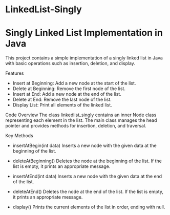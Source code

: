 # LinkedList-Singly
# Singly Linked List Implementation in Java
This project contains a simple implementation of a singly linked list in Java with basic operations such as insertion, deletion, and display.

Features
* Insert at Beginning: Add a new node at the start of the list.
* Delete at Beginning: Remove the first node of the list.
* Insert at End: Add a new node at the end of the list.
* Delete at End: Remove the last node of the list.
* Display List: Print all elements of the linked list.
  
Code Overview
The class linkedlist_singly contains an inner Node class representing each element in the list. The main class manages the head pointer and provides methods for insertion, deletion, and traversal.

Key Methods
* insertAtBegin(int data)
Inserts a new node with the given data at the beginning of the list.

* deleteAtBeginning()
Deletes the node at the beginning of the list. If the list is empty, it prints an appropriate message.

* insertAtEnd(int data)
Inserts a new node with the given data at the end of the list.

* deleteAtEnd()
Deletes the node at the end of the list. If the list is empty, it prints an appropriate message.

* display()
Prints the current elements of the list in order, ending with null.
